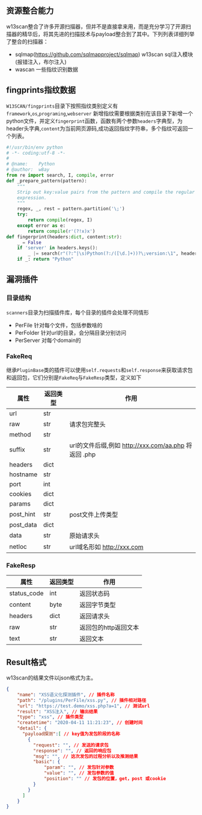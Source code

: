 ## 资源整合能力
w13scan整合了许多开源扫描器，但并不是直接拿来用，而是充分学习了开源扫描器的精华后，将其先进的扫描技术与payload整合到了其中。下列列表详细列举了整合的扫描器：
- sqlmap(https://github.com/sqlmapproject/sqlmap) w13scan sql注入模块(报错注入，布尔注入)
- wascan 一些指纹识别数据

## fingprints指纹数据
`W13SCAN/fingprints`目录下按照指纹类别定义有`framework`,`os`,`programing`,`webserver`
新增指纹需要根据类别在该目录下新增一个python文件，并定义`fingerprint`函数，函数有两个参数`headers`字典型，为header头字典,`content`为当前网页源码,成功返回指纹字符串，多个指纹可返回一个列表。
```python
#!/usr/bin/env python 
# -*- coding:utf-8 -*-
#
# @name:    Python
# @author:  w8ay
from re import search, I, compile, error
def _prepare_pattern(pattern):
    """
    Strip out key:value pairs from the pattern and compile the regular
    expression.
    """
    regex, _, rest = pattern.partition('\;')
    try:
        return compile(regex, I)
    except error as e:
        return compile(r'(?!x)x')
def fingerprint(headers:dict, content:str):
    _ = False
    if 'server' in headers.keys():
        _ |= search(r"(?:^|\s)Python(?:/([\d.]+))?\;version:\1", headers["server"], I) is not None
    if _: return "Python"
```

## 漏洞插件
### 目录结构
`scanners`目录为扫描插件库，每个目录的插件会处理不同情形
- PerFile 针对每个文件，包括参数啥的
- PerFolder 针对url的目录，会分隔目录分别访问
- PerServer 对每个domain的

### FakeReq
继承`PluginBase`类的插件可以使用`self.requests`和`self.response`来获取请求包和返回包，它们分别是`FakeReq`与`FakeResp`类型，定义如下

| 属性      | 返回类型 | 作用                                                 |
| --------- | -------- | ---------------------------------------------------- |
| url       | str      |
| raw     | str      | 请求包完整头                                         |
| method    | str      |                                                      |
| suffix    | str      | url的文件后缀,例如 http://xxx.com/aa.php 将返回 .php |
| headers   | dict     |                                                      |
| hostname  | str      |                                                      |
| port      | int      |                                                      |
| cookies   | dict     |                                                      |
| params    | dict     |                                                      |
| post_hint | str      | post文件上传类型                                     |
| post_data | dict     |                                                      |
| data      | str      | 原始请求头
| netloc    | str      | url域名形如 http://xxx.com

### FakeResp 

| 属性      | 返回类型 | 作用                                                 |
| --------- | -------- | ---------------------------------------------------- |
| status_code       | int      | 返回状态码
| content     | byte      | 返回字节类型                                         |
| headers    | dict      | 返回请求头                                                     |
| raw    | str      | 返回包的http返回文本 |
| text   | str     |   返回文本                                                  |

## Result格式
w13scan的结果文件以json格式为主。
```json
{
    "name": "XSS语义化探测插件", // 插件名称
    "path": "/plugins/PerFile/xss.py", // 插件相对路径
    "url": "https://test.demo/xss.php?a=1", // 测试url
    "result": "XSS注入", // 输出结果
    "type": "xss", // 插件类型
    "createtime": "2020-04-11 11:21:23", // 创建时间
    "detail": {
      "payload探测":[ // key值为发包阶段的名称
        {
          "request": "", // 发送的请求包
          "response": "", // 返回的响应包
          "msg": "", // 这次发包的过程分析以及推测结果
          "basic": {
              "param": "", // 发包针对参数
              "value": "", // 发包参数的值
              "position": "" // 发包的位置，get，post 或cookie
          }
        }
      ]
    }
}
```

